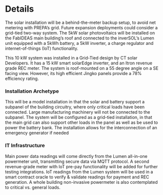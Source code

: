 # Details

The solar installation will be a behind-the-meter backup setup, to avoid net metering with PREPA’s grid. Future expansion deployments could consider a grid-tied two-way system. The 5kW solar photovoltaics will be installed on the FabIDEAS main building’s roof and connected to the inverSOL’s Lumen unit equipped with a 5kWh battery, a 5kW inverter, a charge regulator and internet-of-things \(IoT\) functionality.

This 10 kW system was installed in a Grid-Tied design by CT solar Developers. It has a 15 kW smart solarEdge inverter, and an Itron revenue grade REC meter. The system is roof-mounted on a 55 degree angle on a SE facing view. However, its high efficient Jingko panels provide a 78% efficiency rating.

### Installation Archetype

This will be a model installation in that the solar and battery support a subpanel of the building circuitry, where only critical loads have been connected. Large manufacturing machinery will not be connected to the subpanel. The system will be configured as a grid-tied installation, in that the main grid can also support other loads in the panel as well as be used to power the battery bank. The installation allows for the interconnection of an emergency generator if needed

### IT Infrastructure

Main power data readings will come directly from the Lumen all-in-one powermeter unit, transmitting secure data via MQTT protocol. A second revenue-grade meter with IoT pre-pay functionality will be added for further testing integrations. IoT readings from the Lumen system will be used in a smart contract oracle to verify & validate readings for payment and REC generation. A whole building non-invasive powermeter is also contemplated to critical vs. general loads.




